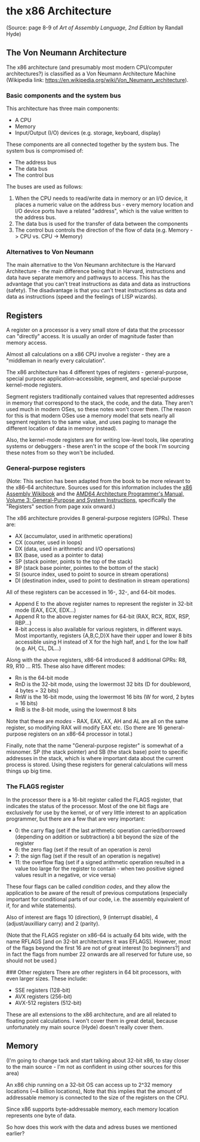 # the x86 Architecture
(Source: page 8-9 of _Art of Assembly Language, 2nd Edition_ by Randall Hyde)


## The Von Neumann Architecture
The x86 architecture (and presumably most modern CPU/computer architectures?) is classified as a
Von Neumann Architecture Machine (Wikipedia link:
https://en.wikipedia.org/wiki/Von_Neumann_architecture).

### Basic components and the system bus
This architecture has three main components:
- A CPU
- Memory
- Input/Output (I/O) devices (e.g. storage, keyboard, display)

These components are all connected together by the system bus. The system bus is compromised of:
- The address bus
- The data bus
- The control bus

The buses are used as follows:
1. When the CPU needs to read/write data in memory or an I/O device, it places a numeric value on
   the address bus - every memory location and I/O device ports have a related "address", which is
   the value written to the address bus.
2. The data bus is used for the transfer of data between the components
3. The control bus controls the direction of the flow of data (e.g. Memory -> CPU vs. CPU -> Memory)

### Alternatives to Von Neumann
The main alternative to the Von Neumann architecture is the Harvard Architecture - the main
difference being that in Harvard, instructions and data have separate memory and pathways to access.
This has the advantage that you can't treat instructions as data and data as instructions (safety).
The disadvantage is that you can't treat instructions as data and data as instructions (speed and
the feelings of LISP wizards).

## Registers
A register on a processor is a very small store of data that the processor can "directly" access. It
is usually an order of magnitude faster than memory access.

Almost all calculations on a x86 CPU involve a register - they are a "middleman in nearly every
calculation".

The x86 architecture has 4 different types of registers - general-purpose, special purpose
application-accessible, segment, and special-purpose kernel-mode registers.

Segment registers traditionally contained values that represented addresses in memory that
correspond to the stack, the code, and the data. They aren't used much in modern OSes, so these
notes won't cover them. (The reason for this is that modern OSes use a memory model that sets nearly
all segment registers to the same value, and uses paging to manage the different location of data in
memory instead).

Also, the kernel-mode registers are for writing low-level tools, like operating systems or
debuggers - these aren't in the scope of the book I'm sourcing these notes from so they won't be
included.

### General-purpose registers
(Note: This section has been adapted from the book to be more relevant to the x86-64 architecture.
Sources used for this information includes the [x86 Assembly
Wikibook](https://en.wikibooks.org/wiki/X86_Assembly/X86_Architecture) and the [AMD64 Architecture
Programmer's Manual, Volume 3: General-Purpose and System
Instructions](https://www.amd.com/system/files/TechDocs/24594.pdf), specifically the "Registers"
section from page xxix onward.)

The x86 architecture provides 8 general-purpose registers (GPRs). These are:
- AX (accumulator, used in arithmetic operations)
- CX (counter, used in loops)
- DX (data, used in arithmetic and I/O opersations)
- BX (base, used as a pointer to data)
- SP (stack pointer, points to the top of the stack)
- BP (stack base pointer, pointes to the bottom of the stack)
- SI (source index, used to point to source in stream operations)
- DI (destination index, used to point to destination in stream operations)

All of these registers can be accessed in 16-, 32-, and 64-bit modes.
- Append E to the above register names to represent the register in 32-bit mode (EAX, ECX, EDX...)
- Append R to the above register names for 64-bit (RAX, RCX, RDX, RSP, RBP...)
- 8-bit access is also available for various registers, in different ways. Most importantly,
  registers {A,B,C,D}X have their upper and lower 8 bits accessible using H instead of X for the
  high half, and L for the low half (e.g. AH, CL, DL...)

Along with the above registers, x86-64 introduced 8 additional GPRs: R8, R9, R10 ... R15. These also
have different modes:
- Rn is the 64-bit mode
- RnD is the 32-bit mode, using the lowermost 32 bits (D for doubleword, 4 bytes = 32
  bits)
- RnW is the 16-bit mode, using the lowermost 16 bits (W for word, 2 bytes = 16 bits)
- RnB is the 8-bit mode, using the lowermost 8 bits

Note that these are _modes_ - RAX, EAX, AX, AH and AL are all on the same register, so modifying RAX
will modify EAX etc. (So there are 16 general-purpose registers on an x86-64 processor in total.)

Finally, note that the name "General-purpose register" is somewhat of a misnomer.  SP (the stack
pointer) and SB (the stack base) point to specific addresses in the stack, which is where important
data about the current process is stored. Using these registers for general calculations will mess
things up big time.

### The FLAGS register
In the processor there is a 16-bit register called the FLAGS register, that indicates the status of
the processor. Most of the one bit flags are exclusively for use by the kernel, or of very little
interest to an application programmer, but there are a few that are very important:
- 0: the carry flag (set if the last arithmetic operation carried/borrowed (depending on addition or
  subtraction) a bit beyond the size of the register
- 6: the zero flag (set if the result of an operation is zero)
- 7: the sign flag (set if the result of an operation is negative)
- 11: the overflow flag (set if a signed arithmetic operation resulted in a value too large for the
  register to contain - when two positive signed values result in a negative, or vice versa)

These four flags can be called _condition codes_, and they allow the application to be aware of the
result of previous computations (especially important for conditional parts of our code, i.e. the
assembly equivalent of if, for and while statements).

Also of interest are flags 10 (direction), 9 (interrupt disable), 4 (adjust/auxilliary carry) and 2
(parity).

(Note that the FLAGS register on x86-64 is actually 64 bits wide, with the name RFLAGS \[and on
32-bit architectures it was EFLAGS\]. However, most of the flags beyond the first 16 are not of
great interest \[to beginners?\] and in fact the flags from number 22 onwards are all reserved for
future use, so should not be used.)

### Other registers
There are other registers in 64 bit processors, with even larger sizes. These include:
- SSE registers (128-bit)
- AVX registers (256-bit)
- AVX-512 registers (512-bit)

These are all extensions to the x86 architecture, and are all related to floating point
calculations. I won't cover them in great detail, because unfortunately my main source (Hyde)
doesn't really cover them.

## Memory
(I'm going to change tack and start talking about 32-bit x86, to stay closer to the main source -
I'm not as confident in using other sources for this area)

An x86 chip running on a 32-bit OS can access up to 2^32 memory locations (~4 billion locations),
Note that this implies that the amount of addressable memory is connected to the size of the
registers on the CPU.

Since x86 supports byte-addressable memory, each memory location represents one byte of data.

So how does this work with the data and adress buses we mentioned earlier?
